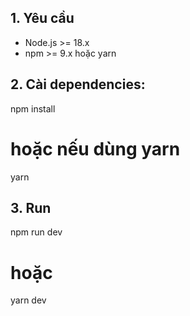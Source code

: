 ## 1. Yêu cầu
- Node.js >= 18.x
- npm >= 9.x hoặc yarn

## 2. Cài dependencies:
npm install
# hoặc nếu dùng yarn
yarn

## 3. Run
npm run dev
# hoặc
yarn dev
